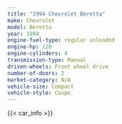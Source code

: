 ```yaml
---
title: "1994 Chevrolet Beretta"
make: Chevrolet
model: Beretta
year: 1994
engine-fuel-type: regular unleaded
engine-hp: 120
engine-cylinders: 4
transmission-type: Manual
driven-wheels: Front wheel drive
number-of-doors: 2
market-category: N/A
vehicle-size: Compact
vehicle-style: Coupe
---
```


{{< car_info >}}
